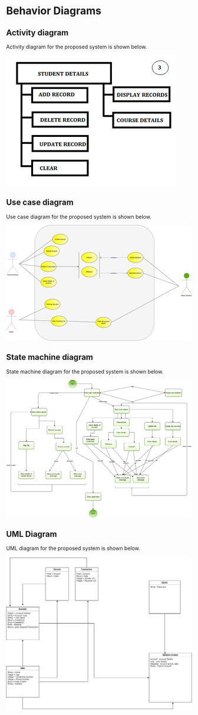 # Behavior Diagrams

## Activity diagram

Activity diagram for the proposed system is shown below.

![Activity](https://github.com/poojaapatilkk12/M1_MARCH_2022/blob/main/2_Architecture/Activity_diagram.png)

## Use case diagram

Use case diagram for the proposed system is shown below.

![Usecase](https://github.com/AdityaGautam05/LTTS-C-MiniProject/blob/main/images/UseCase.png)

## State machine diagram

State machine diagram for the proposed system is shown below.

![State](https://github.com/AdityaGautam05/LTTS-C-MiniProject/blob/main/images/State_machine_diagram.png)

## UML Diagram

UML diagram for the proposed system is shown below.

![UML Diagram](https://github.com/AdityaGautam05/LTTS-C-MiniProject/blob/main/images/C%20Bank%20UML.png)

